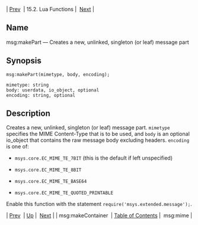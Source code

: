 | [Prev](lua.ref.msg_makeContainer)  | 15.2. Lua Functions |  [Next](lua.ref.msg_mime.php) |

<a name="lua.ref.msg_makePart"></a>
## Name

msg:makePart — Creates a new, unlinked, singleton (or leaf) message part

<a name="idp25546864"></a>
## Synopsis

`msg:makePart(mimetype, body, encoding);`

```
mimetype: string
body: userdata, io_object, optional
encoding: string, optional
```
<a name="idp25549616"></a>
## Description

Creates a new, unlinked, singleton (or leaf) message part. `mimetype` specifies the MIME Content-Type that is to be used, and `body` is an optional io_object that contains the raw message body excluding headers. `encoding` is one of:

*   `msys.core.EC_MIME_TE_7BIT` (this is the default if left unspecified)

*   `msys.core.EC_MIME_TE_8BIT`

*   `msys.core.EC_MIME_TE_BASE64`

*   `msys.core.EC_MIME_TE_QUOTED_PRINTABLE`

Enable this function with the statement `require('msys.extended.message');`.

| [Prev](lua.ref.msg_makeContainer)  | [Up](lua.function.details.php) |  [Next](lua.ref.msg_mime.php) |
| msg:makeContainer  | [Table of Contents](index) |  msg:mime |
